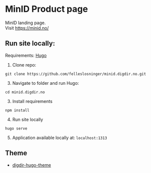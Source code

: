 # MinID Product page

MinID landing page.   
Visit https://minid.no/

## Run site locally:

Requirements: [Hugo](https://gohugo.io/) 

1. Clone repo: 
```shell
git clone https://github.com/felleslosninger/minid.digdir.no.git
```

3. Navigate to folder and run Hugo:
```shell
cd minid.digdir.no
```

3. Install requirements
```shell
npm install
```

4. Run site locally
```shell
hugo serve
```

5. Application available locally at: `localhost:1313`

## Theme
- [digdir-hugo-theme](https://github.com/felleslosninger/digdir-hugo-theme)
